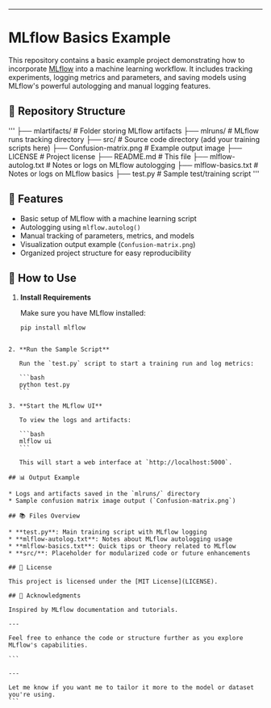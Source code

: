 

---
# MLflow Basics Example

This repository contains a basic example project demonstrating how to incorporate [MLflow](https://mlflow.org/) into a machine learning workflow. It includes tracking experiments, logging metrics and parameters, and saving models using MLflow's powerful autologging and manual logging features.

## 📁 Repository Structure

'''
├── mlartifacts/            # Folder storing MLflow artifacts
├── mlruns/                 # MLflow runs tracking directory
├── src/                    # Source code directory (add your training scripts here)
├── Confusion-matrix.png    # Example output image
├── LICENSE                 # Project license
├── README.md               # This file
├── mlflow-autolog.txt      # Notes or logs on MLflow autologging
├── mlflow-basics.txt       # Notes or logs on MLflow basics
├── test.py                 # Sample test/training script
'''

## 🚀 Features

- Basic setup of MLflow with a machine learning script
- Autologging using `mlflow.autolog()`
- Manual tracking of parameters, metrics, and models
- Visualization output example (`Confusion-matrix.png`)
- Organized project structure for easy reproducibility

## 🧪 How to Use

1. **Install Requirements**

   Make sure you have MLflow installed:

   ```bash
   pip install mlflow
````

2. **Run the Sample Script**

   Run the `test.py` script to start a training run and log metrics:

   ```bash
   python test.py
   ```

3. **Start the MLflow UI**

   To view the logs and artifacts:

   ```bash
   mlflow ui
   ```

   This will start a web interface at `http://localhost:5000`.

## 📊 Output Example

* Logs and artifacts saved in the `mlruns/` directory
* Sample confusion matrix image output (`Confusion-matrix.png`)

## 📚 Files Overview

* **test.py**: Main training script with MLflow logging
* **mlflow-autolog.txt**: Notes about MLflow autologging usage
* **mlflow-basics.txt**: Quick tips or theory related to MLflow
* **src/**: Placeholder for modularized code or future enhancements

## 📝 License

This project is licensed under the [MIT License](LICENSE).

## 🙌 Acknowledgments

Inspired by MLflow documentation and tutorials.

---

Feel free to enhance the code or structure further as you explore MLflow's capabilities.

```

---

Let me know if you want me to tailor it more to the model or dataset you're using.
```
